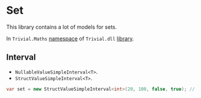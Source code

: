 # Set

This library contains a lot of models for sets.

In `Trivial.Maths` [namespace](./) of `Trivial.dll` [library](../).

## Interval

- `NullableValueSimpleInterval<T>`.
- `StructValueSimpleInterval<T>`.

```csharp
var set = new StructValueSimpleInterval<int>(20, 100, false, true); // => [20, 100)
```
